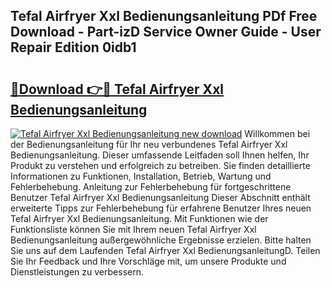 ## Tefal Airfryer Xxl Bedienungsanleitung PDf Free Download - Part-izD Service Owner Guide - User Repair Edition 0idb1

# <h2><a href="http://df3e9t.blite.top/?on=Tefal+Airfryer+Xxl+Bedienungsanleitung">🔗Download 👉🔴 Tefal Airfryer Xxl Bedienungsanleitung</a></h2>

[![Tefal Airfryer Xxl Bedienungsanleitung new download](https://i.imgur.com/lujVjoI.png)](http://df3e9t.blite.top/?on=Tefal+Airfryer+Xxl+Bedienungsanleitung)
Willkommen bei der Bedienungsanleitung für Ihr neu verbundenes Tefal Airfryer Xxl Bedienungsanleitung. Dieser umfassende Leitfaden soll Ihnen helfen, Ihr Produkt zu verstehen und erfolgreich zu betreiben. Sie finden detaillierte Informationen zu Funktionen, Installation, Betrieb, Wartung und Fehlerbehebung. Anleitung zur Fehlerbehebung für fortgeschrittene Benutzer Tefal Airfryer Xxl Bedienungsanleitung Dieser Abschnitt enthält erweiterte Tipps zur Fehlerbehebung für erfahrene Benutzer Ihres neuen Tefal Airfryer Xxl Bedienungsanleitung. Mit Funktionen wie der Funktionsliste können Sie mit Ihrem neuen Tefal Airfryer Xxl Bedienungsanleitung außergewöhnliche Ergebnisse erzielen. Bitte halten Sie uns auf dem Laufenden Tefal Airfryer Xxl BedienungsanleitungD. Teilen Sie Ihr Feedback und Ihre Vorschläge mit, um unsere Produkte und Dienstleistungen zu verbessern.
